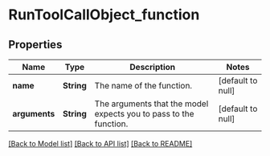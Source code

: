 # RunToolCallObject_function
## Properties

| Name | Type | Description | Notes |
|------------ | ------------- | ------------- | -------------|
| **name** | **String** | The name of the function. | [default to null] |
| **arguments** | **String** | The arguments that the model expects you to pass to the function. | [default to null] |

[[Back to Model list]](../README.md#documentation-for-models) [[Back to API list]](../README.md#documentation-for-api-endpoints) [[Back to README]](../README.md)

